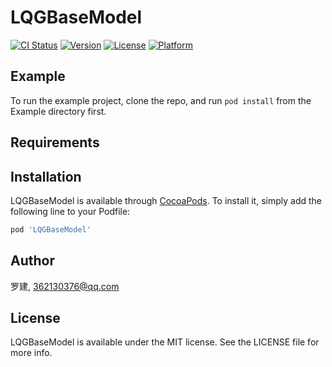 # LQGBaseModel

[![CI Status](https://img.shields.io/travis/罗建/LQGBaseModel.svg?style=flat)](https://travis-ci.org/罗建/LQGBaseModel)
[![Version](https://img.shields.io/cocoapods/v/LQGBaseModel.svg?style=flat)](https://cocoapods.org/pods/LQGBaseModel)
[![License](https://img.shields.io/cocoapods/l/LQGBaseModel.svg?style=flat)](https://cocoapods.org/pods/LQGBaseModel)
[![Platform](https://img.shields.io/cocoapods/p/LQGBaseModel.svg?style=flat)](https://cocoapods.org/pods/LQGBaseModel)

## Example

To run the example project, clone the repo, and run `pod install` from the Example directory first.

## Requirements

## Installation

LQGBaseModel is available through [CocoaPods](https://cocoapods.org). To install
it, simply add the following line to your Podfile:

```ruby
pod 'LQGBaseModel'
```

## Author

罗建, 362130376@qq.com

## License

LQGBaseModel is available under the MIT license. See the LICENSE file for more info.
